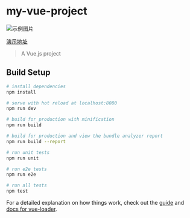 # my-vue-project

![示例图片](https://raw.githubusercontent.com/sheyangjuan0703/namedView/master/static/show.png)

[演示地址](https://sheyangjuan0703.github.io/namedView/dist/#/home/menu/list/2)
> A Vue.js project

## Build Setup

``` bash
# install dependencies
npm install

# serve with hot reload at localhost:8080
npm run dev

# build for production with minification
npm run build

# build for production and view the bundle analyzer report
npm run build --report

# run unit tests
npm run unit

# run e2e tests
npm run e2e

# run all tests
npm test
```


For a detailed explanation on how things work, check out the [guide](http://vuejs-templates.github.io/webpack/) and [docs for vue-loader](http://vuejs.github.io/vue-loader).
